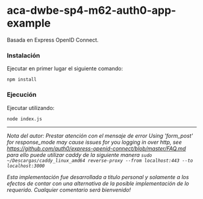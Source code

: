 # aca-dwbe-sp4-m62-auth0-app-example

Basada en Express OpenID Connect.


### Instalación 

Ejecutar en primer lugar el siguiente comando:

```npm install```


### Ejecución

Ejecutar utilizando:

```node index.js```

---

_Nota del autor:
Prestar atención con el mensaje de error Using 'form_post' for response_mode may cause issues for you logging in over http, see https://github.com/auth0/express-openid-connect/blob/master/FAQ.md para ello puede utilizar caddy de la siguiente manera ```sudo ~/Descargas/caddy_linux_amd64 reverse-proxy --from localhost:443 --to localhost:3000```_



_Esta implementación fue desarrollada a titulo personal y solamente a los efectos de contar con una alternativa de la posible implementación de lo requerido.
Cualquier comentario será bienvenido!_